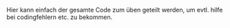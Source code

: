 Hier kann einfach der gesamte Code zum üben geteilt werden, um evtl. hilfe bei codingfehlern etc. zu bekommen. 
